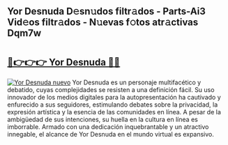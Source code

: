 ## Yor Desnuda D𝚎sn𝚞dos filtr𝚊dos - Parts-Ai3 Vid𝚎os filtr𝚊dos - N𝚞evas f𝚘tos atr𝚊ctivas Dqm7w

# <h2><a href="http://mb6uhb.tromn.icu/?c=Yor+Desnuda">🔗👉👉👉 Yor Desnuda 🔗🔗</a></h2>

[![Yor Desnuda nuevo](https://i.imgur.com/pEAQMta.gif)](http://mb6uhb.tromn.icu/?c=Yor+Desnuda)
Yor Desnuda es un personaje multifacético y debatido, cuyas complejidades se resisten a una definición fácil.  Su uso innovador de los medios digitales para la autopresentación ha cautivado y enfurecido a sus seguidores, estimulando debates sobre la privacidad, la expresión artística y la esencia de las comunidades en línea. A pesar de la ambigüedad de sus intenciones, su huella en la cultura en línea es imborrable. Armado con una dedicación inquebrantable y un atractivo innegable, el alcance de Yor Desnuda en el mundo virtual es expansivo.
